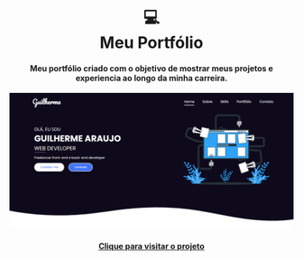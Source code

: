 <h1 align="center">
  💻<br>Meu Portfólio
</h1>

<h4 align="center">
  Meu portfólio criado com o objetivo de mostrar meus projetos e experiencia ao longo da minha carreira.
</h4>

![Resultado do projeto](https://github.com/gui1535/gui1535.github.io/blob/master/Resultado%20Projeto.png)

<h4 align="center"><a href="https://gui1535.github.io/">Clique para visitar o projeto</a></h4>
